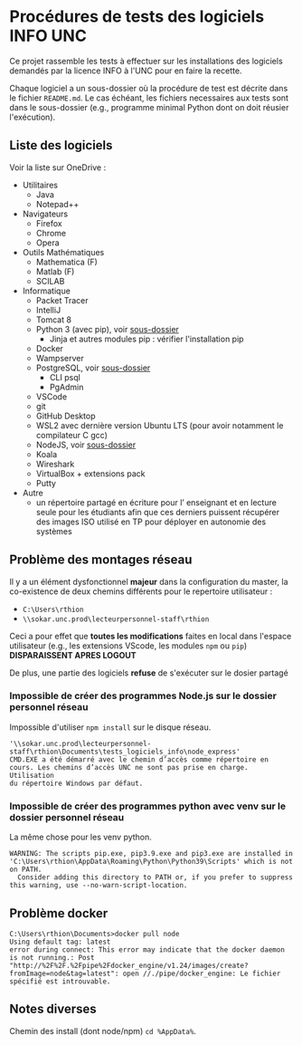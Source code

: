 Procédures de tests des logiciels INFO UNC
==========================================

Ce projet rassemble les tests à effectuer sur les installations des logiciels demandés par la licence INFO à l'UNC pour en faire la recette.

Chaque logiciel a un sous-dossier où la procédure de test est décrite dans le fichier `README.md`. Le cas échéant, les fichiers necessaires aux tests sont dans le sous-dossier (e.g., programme minimal Python dont on doit réusier l'exécution).

Liste des logiciels
-------------------

Voir la liste sur OneDrive :

- Utilitaires
  + Java
  + Notepad++
- Navigateurs
  + Firefox
  + Chrome
  + Opera
- Outils Mathématiques
  + Mathematica (F)
  + Matlab (F)
  + SCILAB
- Informatique
  + Packet Tracer
  + IntelliJ
  + Tomcat 8
  + Python 3 (avec pip), voir [sous-dossier](python/README.md)
    * Jinja et autres modules pip : vérifier l'installation pip
  + Docker
  + Wampserver
  + PostgreSQL, voir [sous-dossier](postresql/README.md)
    * CLI psql
    * PgAdmin
  + VSCode
  + git
  + GitHub Desktop
  + WSL2 avec dernière version Ubuntu LTS (pour avoir notamment le compilateur C gcc)
  + NodeJS, voir [sous-dossier](node/README.md)
  + Koala
  + Wireshark
  + VirtualBox + extensions pack
  + Putty
- Autre
  + un répertoire partagé en écriture pour l’ enseignant  et en lecture seule pour les étudiants afin que ces derniers puissent récupérer des images ISO utilisé en TP pour déployer en autonomie des systèmes



Problème des montages réseau
----------------------------

Il y a un élément dysfonctionnel **majeur** dans la configuration du master, la co-existence de deux chemins différents pour le repertoire utilisateur :

- `C:\Users\rthion`
- `\\sokar.unc.prod\lecteurpersonnel-staff\rthion`

Ceci a pour effet que **toutes les modifications** faites en local dans l'espace utilisateur (e.g., les extensions VScode, les modules `npm` ou `pip`) **DISPARAISSENT APRES LOGOUT**

De plus, une partie des logiciels **refuse** de s'exécuter sur le dosier partagé

### Impossible de créer des programmes Node.js sur le dossier personnel réseau

Impossible d'utiliser `npm install` sur le disque réseau.

```raw
'\\sokar.unc.prod\lecteurpersonnel-staff\rthion\Documents\tests_logiciels_info\node_express'
CMD.EXE a été démarré avec le chemin d’accès comme répertoire en
cours. Les chemins d’accès UNC ne sont pas prise en charge. Utilisation
du répertoire Windows par défaut.
```

### Impossible de créer des programmes python avec venv sur le dossier personnel réseau

La même chose pour les venv python.

```raw
WARNING: The scripts pip.exe, pip3.9.exe and pip3.exe are installed in 'C:\Users\rthion\AppData\Roaming\Python\Python39\Scripts' which is not on PATH.
  Consider adding this directory to PATH or, if you prefer to suppress this warning, use --no-warn-script-location.
```

Problème docker
---------------

```raw
C:\Users\rthion\Documents>docker pull node
Using default tag: latest
error during connect: This error may indicate that the docker daemon is not running.: Post "http://%2F%2F.%2Fpipe%2Fdocker_engine/v1.24/images/create?fromImage=node&tag=latest": open //./pipe/docker_engine: Le fichier spécifié est introuvable.
```

Notes diverses
--------------

Chemin des install (dont node/npm) `cd %AppData%`.

